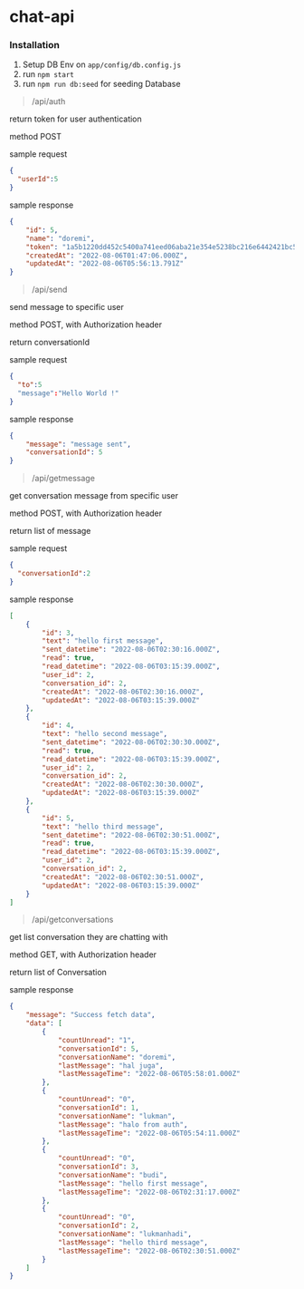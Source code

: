 # chat-api

### Installation

1. Setup DB Env on ``app/config/db.config.js``
2. run ``npm start``
3. run ``npm run db:seed`` for seeding Database

> /api/auth

return token for user authentication

method POST

sample request 

```json
{
  "userId":5
}
```

sample response

```json
{
    "id": 5,
    "name": "doremi",
    "token": "1a5b1220dd452c5400a741eed06aba21e354e5238bc216e6442421bc57e981d0",
    "createdAt": "2022-08-06T01:47:06.000Z",
    "updatedAt": "2022-08-06T05:56:13.791Z"
}
```

> /api/send 

send message to specific user

method POST, with Authorization header

return conversationId

sample request

```json
{
  "to":5
  "message":"Hello World !"
}
```

sample response

```json
{
    "message": "message sent",
    "conversationId": 5
}
```

> /api/getmessage

get conversation message from specific user

method POST, with Authorization header

return list of message

sample request

```json
{
  "conversationId":2
}
```

sample response

```json
[
    {
        "id": 3,
        "text": "hello first message",
        "sent_datetime": "2022-08-06T02:30:16.000Z",
        "read": true,
        "read_datetime": "2022-08-06T03:15:39.000Z",
        "user_id": 2,
        "conversation_id": 2,
        "createdAt": "2022-08-06T02:30:16.000Z",
        "updatedAt": "2022-08-06T03:15:39.000Z"
    },
    {
        "id": 4,
        "text": "hello second message",
        "sent_datetime": "2022-08-06T02:30:30.000Z",
        "read": true,
        "read_datetime": "2022-08-06T03:15:39.000Z",
        "user_id": 2,
        "conversation_id": 2,
        "createdAt": "2022-08-06T02:30:30.000Z",
        "updatedAt": "2022-08-06T03:15:39.000Z"
    },
    {
        "id": 5,
        "text": "hello third message",
        "sent_datetime": "2022-08-06T02:30:51.000Z",
        "read": true,
        "read_datetime": "2022-08-06T03:15:39.000Z",
        "user_id": 2,
        "conversation_id": 2,
        "createdAt": "2022-08-06T02:30:51.000Z",
        "updatedAt": "2022-08-06T03:15:39.000Z"
    }
]
```

> /api/getconversations

get list conversation they are chatting with

method GET, with Authorization header

return list of Conversation

sample response 

```json
{
    "message": "Success fetch data",
    "data": [
        {
            "countUnread": "1",
            "conversationId": 5,
            "conversationName": "doremi",
            "lastMessage": "hal juga",
            "lastMessageTime": "2022-08-06T05:58:01.000Z"
        },
        {
            "countUnread": "0",
            "conversationId": 1,
            "conversationName": "lukman",
            "lastMessage": "halo from auth",
            "lastMessageTime": "2022-08-06T05:54:11.000Z"
        },
        {
            "countUnread": "0",
            "conversationId": 3,
            "conversationName": "budi",
            "lastMessage": "hello first message",
            "lastMessageTime": "2022-08-06T02:31:17.000Z"
        },
        {
            "countUnread": "0",
            "conversationId": 2,
            "conversationName": "lukmanhadi",
            "lastMessage": "hello third message",
            "lastMessageTime": "2022-08-06T02:30:51.000Z"
        }
    ]
}
```


